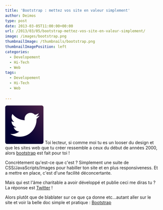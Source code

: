 ```yaml
---
title: 'Bootstrap : mettez vos site en valeur simplement'
author: Deimos
type: post
date: 2013-03-05T11:00:00+00:00
url: /2013/03/05/bootstrap-mettez-vos-site-en-valeur-simplement/
image: /images/bootstrap.png
thumbnailImage: /thumbnails/bootstrap.png
thumbnailImagePosition: left
categories:
  - Developement
  - Hi-Tech
  - Web
tags:
  - Developement
  - Hi-Tech
  - Web

---
```

![bootstrap](/images/bootstrap.png)
Toi lecteur, si comme moi tu es un looser du design et que les sites web que tu créer ressemble a ceux du début de années 2000, alors [bootstrap][1] est fait pour toi !

Concrètement qu'est-ce que c'est ? Simplement une suite de CSS/JavaScripts/Images pour habiller ton site et en plus responsiveness. Et a mettre en place, c'est d'une facilité déconcertante.

Mais qui est l'âme charitable a avoir développé et publie ceci me diras tu ? La réponse est [Twitter](https://twitter.com/) !

Alors plutôt que de blablater sur ce que ça donne etc...autant aller sur le site et voir la belle doc simple et pratique : [Bootstrap][1]

 [1]: http://getbootstrap.com/